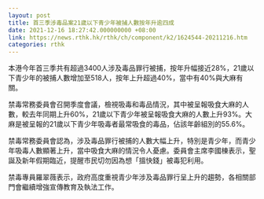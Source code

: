 ```yaml
---
layout: post
title: 首三季涉毒品案21歲以下青少年被捕人數按年升逾四成
date: 2021-12-16 18:27:42.000000000 +08:00
link: https://news.rthk.hk/rthk/ch/component/k2/1624544-20211216.htm
categories: rthk
---
```


本港今年首三季共有超過3400人涉及毒品罪行被捕，按年升幅接近28%，21歲以下青少年的被捕人數增加至518人，按年上升超過40%，當中有40%與大麻有關。

禁毒常務委員會召開季度會議，檢視吸毒和毒品情況，其中被呈報吸食大麻的人數，較去年同期上升60%，21歲以下青少年被呈報吸食大麻的人數上升93%。大麻是被呈報的21歲以下青少年吸毒者最常吸食的毒品，佔該年齡組別的55.6%。
 
禁毒常務委員會認為，涉及毒品罪行被捕的人數大幅上升，特別是青少年，而青少年吸毒人數顯著上升，當中吸食大麻的情況令人憂慮。委員會主席李國棟表示，聖誕及新年假期臨近，提醒市民切勿因為想「搵快錢」被毒犯利用。

禁毒專員羅翠薇表示，政府高度重視青少年涉及毒品罪行呈上升的趨勢，各相關部門會繼續增強宣傳教育及執法工作。
